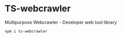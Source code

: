 # TS-webcrawler
Multipurpose Webcrawler - Developer web tool library

```shell
npm i ts-webcrawler
```